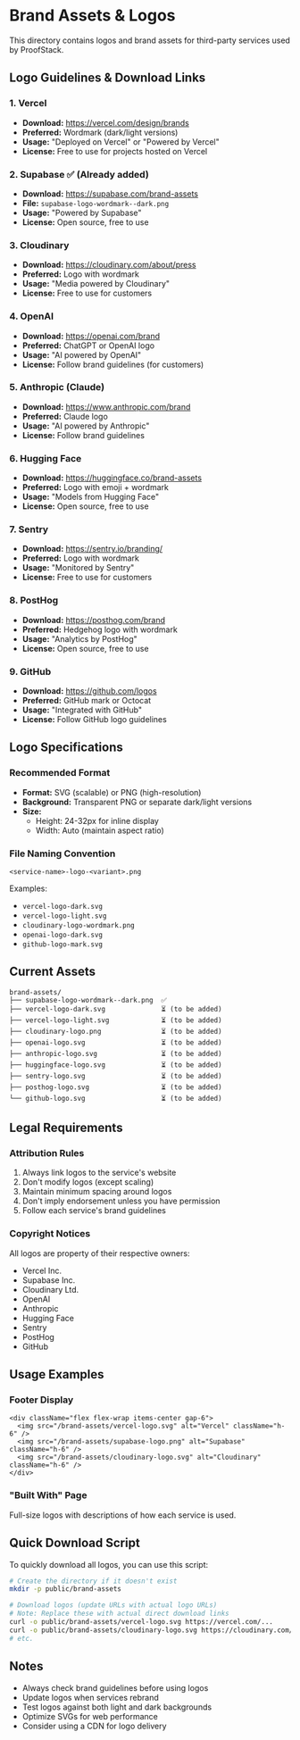 # Brand Assets & Logos

This directory contains logos and brand assets for third-party services used by ProofStack.

## Logo Guidelines & Download Links

### 1. Vercel
- **Download:** https://vercel.com/design/brands
- **Preferred:** Wordmark (dark/light versions)
- **Usage:** "Deployed on Vercel" or "Powered by Vercel"
- **License:** Free to use for projects hosted on Vercel

### 2. Supabase ✅ (Already added)
- **Download:** https://supabase.com/brand-assets
- **File:** `supabase-logo-wordmark--dark.png`
- **Usage:** "Powered by Supabase"
- **License:** Open source, free to use

### 3. Cloudinary
- **Download:** https://cloudinary.com/about/press
- **Preferred:** Logo with wordmark
- **Usage:** "Media powered by Cloudinary"
- **License:** Free to use for customers

### 4. OpenAI
- **Download:** https://openai.com/brand
- **Preferred:** ChatGPT or OpenAI logo
- **Usage:** "AI powered by OpenAI"
- **License:** Follow brand guidelines (for customers)

### 5. Anthropic (Claude)
- **Download:** https://www.anthropic.com/brand
- **Preferred:** Claude logo
- **Usage:** "AI powered by Anthropic"
- **License:** Follow brand guidelines

### 6. Hugging Face
- **Download:** https://huggingface.co/brand-assets
- **Preferred:** Logo with emoji + wordmark
- **Usage:** "Models from Hugging Face"
- **License:** Open source, free to use

### 7. Sentry
- **Download:** https://sentry.io/branding/
- **Preferred:** Logo with wordmark
- **Usage:** "Monitored by Sentry"
- **License:** Free to use for customers

### 8. PostHog
- **Download:** https://posthog.com/brand
- **Preferred:** Hedgehog logo with wordmark
- **Usage:** "Analytics by PostHog"
- **License:** Open source, free to use

### 9. GitHub
- **Download:** https://github.com/logos
- **Preferred:** GitHub mark or Octocat
- **Usage:** "Integrated with GitHub"
- **License:** Follow GitHub logo guidelines

## Logo Specifications

### Recommended Format
- **Format:** SVG (scalable) or PNG (high-resolution)
- **Background:** Transparent PNG or separate dark/light versions
- **Size:** 
  - Height: 24-32px for inline display
  - Width: Auto (maintain aspect ratio)

### File Naming Convention
```
<service-name>-logo-<variant>.png
```

Examples:
- `vercel-logo-dark.svg`
- `vercel-logo-light.svg`
- `cloudinary-logo-wordmark.png`
- `openai-logo-dark.svg`
- `github-logo-mark.svg`

## Current Assets

```
brand-assets/
├── supabase-logo-wordmark--dark.png  ✅
├── vercel-logo-dark.svg              ⏳ (to be added)
├── vercel-logo-light.svg             ⏳ (to be added)
├── cloudinary-logo.png               ⏳ (to be added)
├── openai-logo.svg                   ⏳ (to be added)
├── anthropic-logo.svg                ⏳ (to be added)
├── huggingface-logo.svg              ⏳ (to be added)
├── sentry-logo.svg                   ⏳ (to be added)
├── posthog-logo.svg                  ⏳ (to be added)
└── github-logo.svg                   ⏳ (to be added)
```

## Legal Requirements

### Attribution Rules
1. Always link logos to the service's website
2. Don't modify logos (except scaling)
3. Maintain minimum spacing around logos
4. Don't imply endorsement unless you have permission
5. Follow each service's brand guidelines

### Copyright Notices
All logos are property of their respective owners:
- Vercel Inc.
- Supabase Inc.
- Cloudinary Ltd.
- OpenAI
- Anthropic
- Hugging Face
- Sentry
- PostHog
- GitHub

## Usage Examples

### Footer Display
```tsx
<div className="flex flex-wrap items-center gap-6">
  <img src="/brand-assets/vercel-logo.svg" alt="Vercel" className="h-6" />
  <img src="/brand-assets/supabase-logo.png" alt="Supabase" className="h-6" />
  <img src="/brand-assets/cloudinary-logo.svg" alt="Cloudinary" className="h-6" />
</div>
```

### "Built With" Page
Full-size logos with descriptions of how each service is used.

## Quick Download Script

To quickly download all logos, you can use this script:

```bash
# Create the directory if it doesn't exist
mkdir -p public/brand-assets

# Download logos (update URLs with actual logo URLs)
# Note: Replace these with actual direct download links
curl -o public/brand-assets/vercel-logo.svg https://vercel.com/...
curl -o public/brand-assets/cloudinary-logo.svg https://cloudinary.com/...
# etc.
```

## Notes

- Always check brand guidelines before using logos
- Update logos when services rebrand
- Test logos against both light and dark backgrounds
- Optimize SVGs for web performance
- Consider using a CDN for logo delivery
